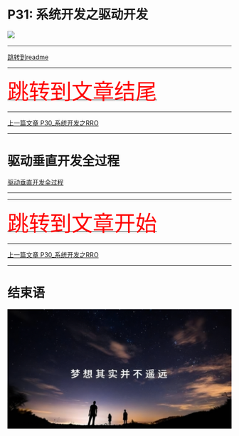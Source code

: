 # P31: 系统开发之驱动开发

<img src="../flower/flower_one.png">

---

[跳转到readme](https://github.com/hfreeman2008/android_core_framework/blob/main/README-CN.md)


---

[<font face='黑体' color=#ff0000 size=40 >跳转到文章结尾</font>](#结束语)

---

[上一篇文章 P30_系统开发之RRO](https://github.com/hfreeman2008/android_core_framework/blob/main/P30_%E7%B3%BB%E7%BB%9F%E5%BC%80%E5%8F%91%E4%B9%8BRRO/%E7%B3%BB%E7%BB%9F%E5%BC%80%E5%8F%91%E4%B9%8BRRO.md)


---


# 驱动垂直开发全过程


[驱动垂直开发全过程](https://github.com/jxxhwy/hello_android_hal/)



---











---

[<font face='黑体' color=#ff0000 size=40 >跳转到文章开始</font>](#p31-系统开发之驱动开发)

---


[上一篇文章 P30_系统开发之RRO](https://github.com/hfreeman2008/android_core_framework/blob/main/P30_%E7%B3%BB%E7%BB%9F%E5%BC%80%E5%8F%91%E4%B9%8BRRO/%E7%B3%BB%E7%BB%9F%E5%BC%80%E5%8F%91%E4%B9%8BRRO.md)



---

# 结束语

<img src="../Images/end_001.png">